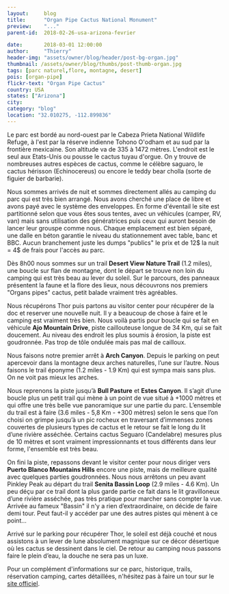 ```yaml
---
layout:     blog
title:      "Organ Pipe Cactus National Monument"
preview:    "..."
parent-id:  2018-02-26-usa-arizona-fevrier

date:       2018-03-01 12:00:00
author:     "Thierry"
header-img: "assets/owner/blog/header/post-bg-organ.jpg"
thumbnail: /assets/owner/blog/thumbs/post-thumb-organ.jpg
tags: [parc naturel,flore, montagne, desert]
pois: [organ-pipe]
flickr-text: "Organ Pipe Cactus"
country: USA 
states: ["Arizona"]
city: 
category: "blog"
location: "32.010275, -112.899836"
---
```


Le parc est bordé au nord-ouest par le Cabeza Prieta National Wildlife Refuge, à l'est par la réserve indienne Tohono O'odham et au sud par la frontière mexicaine. Son altitude va de 335 à 1472 mètres. L'endroit est le seul aux Etats-Unis ou pousse le cactus tuyau d'orgue. On y trouve de nombreuses autres espèces de cactus, comme le célèbre saguaro, le cactus hérisson (Echinocereus) ou encore le teddy bear cholla (sorte de figuier de barbarie).

Nous sommes arrivés de nuit et sommes directement allés au camping du parc qui est très bien arrangé. Nous avons cherché une place de libre et avons payé avec le système des enveloppes. En forme d'éventail le site est partitionné selon que vous êtes sous tentes, avec un véhicules (camper, RV, van) mais sans utilisation des génératrices puis ceux qui auront besoin de lancer leur grouspe comme nous. Chaque emplacement est bien séparé, une dalle en béton garantie le niveau du stationnement avec table, banc et BBC. Aucun branchement juste les dumps "publics" le prix et de 12$ la nuit = 4$ de frais pour l'accès au parc.

Dès 8h00 nous sommes sur un trail **Desert View Nature Trail** (1.2 miles), une boucle sur flan de montagne, dont le départ se trouve non loin du camping qui est très beau au lever du soleil. Sur le parcours, des panneaux présentent la faune et la flore des lieux, nous découvrons nos premiers "Organs pipes" cactus, petit balade vraiment très agréables. 

Nous récupérons Thor puis partons au visitor center pour récupérer de la doc et reserver une nouvelle nuit. Il y a beaucoup de chose à faire et le camping est vraiment très bien. Nous voilà partis pour boucle qui se fait en véhicule **Ajo Mountain Drive**, piste caillouteuse longue de 34 Km, qui se fait doucement. Au niveau des endroit les plus soumis à érosion, la piste est goudronnée. Pas trop de tôle ondulée mais pas mal de cailloux.

Nous faisons notre premier arrêt à **Arch Canyon**. Depuis le parking on peut apercevoir dans la montagne deux arches naturelles, l’une sur l’autre. Nous faisons le trail éponyme (1.2 miles - 1.9 Km) qui est sympa mais sans plus. On ne voit pas mieux les arches.

Nous reprenons la piste jusqu’à **Bull Pasture** et **Estes Canyon**. Il s’agit d’une boucle plus un petit trail qui mène à un point de vue situé à +1000 mètres et qui offre une très belle vue panoramique sur une partie du parc. L’ensemble du trail est à faire (3.6 miles - 5,8 Km - +300 mètres) selon le sens que l’on choisi on grimpe jusqu’à un pic rocheux en traversant d’immenses zones couvertes de plusieurs types de cactus et le retour se fait le long du lit d’une rivière asséchée. Certains cactus Seguaro (Candelabre) mesures plus de 10 mètres et sont vraiment impressionnants et tous différents dans leur forme, l'ensemble est très beau. 

On fini la piste, repassons devant le visitor center pour nous diriger vers **Puerto Blanco Mountains Hills** encore une piste, mais de meilleure qualité avec quelques parties goudronnées. Nous nous arrêtons un peu avant Pinkley Peak au départ du trail **Senita Bassin Loop** (2.9 miles - 4.6 Km). Un peu déçu par ce trail dont la plus garde partie ce fait dans le lit gravilloneux d’une rivière asséchée, pas très pratique pour marcher sans compter la vue. Arrivée au fameux "Bassin" il n'y a rien d’extraordinaire, on décide de faire demi tour. Peut faut-il y accéder par une des autres pistes qui mènent à ce point...

Arrivé sur le parking pour récupérer Thor, le soleil est déjà couché et nous assistons à un lever de lune absolument magnique sur ce décor désertique où les cactus se dessinent dans le ciel. De retour au camping nous passons faire le plein d’eau, la douche ne sera pas un luxe.

Pour un complément d'informations sur ce parc, historique, trails, réservation camping, cartes détaillées, n'hésitez pas à faire un tour sur le [site officiel](http://www.nps.gouv/).